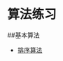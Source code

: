 # 算法练习

##基本算法
  
  * [排序算法](https://github.com/paynexu/arithmetic_exercise/tree/master/basic/sort)
